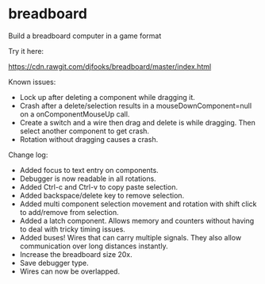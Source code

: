 # breadboard
Build a breadboard computer in a game format

Try it here:

https://cdn.rawgit.com/djfooks/breadboard/master/index.html

Known issues:
- Lock up after deleting a component while dragging it.
- Crash after a delete/selection results in a mouseDownComponent=null on a onComponentMouseUp call.
- Create a switch and a wire then drag and delete is while dragging. Then select another component to get crash.
- Rotation without dragging causes a crash.

Change log:

- Added focus to text entry on components.
- Debugger is now readable in all rotations.
- Added Ctrl-c and Ctrl-v to copy paste selection.
- Added backspace/delete key to remove selection.
- Added multi component selection movement and rotation with shift click to add/remove from selection.
- Added a latch component. Allows memory and counters without having to deal with tricky timing issues.
- Added buses! Wires that can carry multiple signals. They also allow communication over long distances instantly.
- Increase the breadboard size 20x.
- Save debugger type.
- Wires can now be overlapped.
